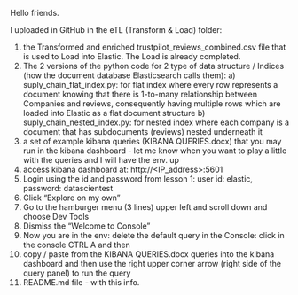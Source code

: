Hello friends.



I uploaded in GitHub in the eTL (Transform & Load) folder:

1. the Transformed and enriched trustpilot_reviews_combined.csv file that is used to Load into Elastic. The Load is already completed.
3. The 2 versions of the python code for 2 type of data structure / Indices (how the document database Elasticsearch calls them):
   a) suply_chain_flat_index.py: for flat index where every row represents a document knowing that there is 1-to-many relationship between Companies and reviews, consequently having multiple rows which are loaded
   into Elastic as a flat document structure
   b) suply_chain_nested_index.py: for nested index where each company is a document that has subdocuments (reviews) nested underneath it
4.	a set of example kibana queries (KIBANA QUERIES.docx) that you may run in the kibana dashboard - let me know when you want to play a little with the queries and I will have the env. up
5.	access kibana dashboard at: http://<IP_address>:5601
6.	Login using the id and password from lesson 1: user id: elastic, password: datascientest
7.	Click “Explore on my own”
8.	Go to the hamburger menu (3 lines) upper left and scroll down and choose Dev Tools
9.	Dismiss the “Welcome to Console”
10.	Now you are in the env: delete the default query in the Console: click in the console CTRL A and then <Delete or Backspace>
11.	copy / paste from the KIBANA QUERIES.docx queries into the kibana dashboard and then use the right upper corner arrow (right side of the query panel) to run the query
12.	README.md file - with this info.
